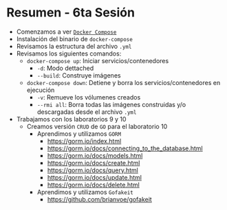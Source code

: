 # Resumen - 6ta Sesión

- Comenzamos a ver [`Docker Compose`](https://docs.docker.com/compose/)
- Instalación del binario de `docker-compose`
- Revisamos la estructura del archivo `.yml`
- Revisamos los siguientes comandos:
  - `docker-compose up`: Iniciar servicios/contenedores
    - `-d`: Modo dettached
    - `--build`: Construye imágenes
  - `docker-compose down`: Detiene y borra los servicios/contenedores en ejecución
    - `-v`: Remueve los vólumenes creados
    - `--rmi all`: Borra todas las imágenes construidas y/o descargadas desde el archivo `.yml`
- Trabajamos con los laboratorios 9 y 10
  - Creamos versión `CRUD` de `GO` para el laboratorio 10
    - Aprendimos y utilizamos `GORM`
      - <https://gorm.io/index.html>
      - <https://gorm.io/docs/connecting_to_the_database.html>
      - <https://gorm.io/docs/models.html>
      - <https://gorm.io/docs/create.html>
      - <https://gorm.io/docs/query.html>
      - <https://gorm.io/docs/update.html>
      - <https://gorm.io/docs/delete.html>
    - Aprendimos y utilizamos `Gofakeit`
      - <https://github.com/brianvoe/gofakeit>

